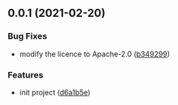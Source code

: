 ## 0.0.1 (2021-02-20)


### Bug Fixes

* modify the licence to Apache-2.0 ([b349299](https://github.com/bytedance/garfish/commit/b349299a2f565e16dd0c40d52aa523379152c648))


### Features

* init project ([d6a1b5e](https://github.com/bytedance/garfish/commit/d6a1b5eb18184ac88a3490bc12106edd706bc88e))



